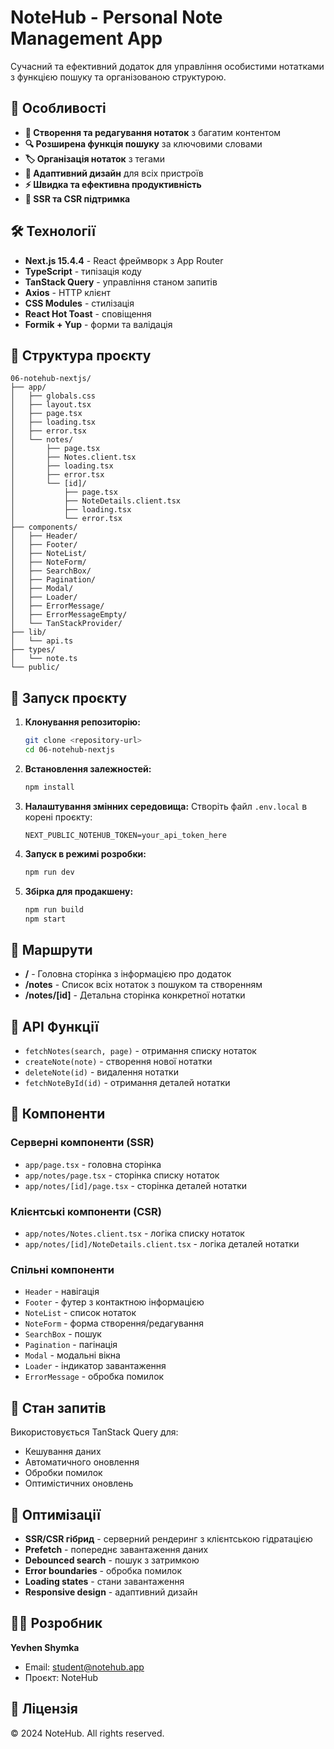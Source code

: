 # NoteHub - Personal Note Management App

Сучасний та ефективний додаток для управління особистими нотатками з функцією пошуку та організованою структурою.

## 🚀 Особливості

- **📝 Створення та редагування нотаток** з багатим контентом
- **🔍 Розширена функція пошуку** за ключовими словами
- **🏷️ Організація нотаток** з тегами
- **📱 Адаптивний дизайн** для всіх пристроїв
- **⚡ Швидка та ефективна продуктивність**
- **🔄 SSR та CSR підтримка**

## 🛠️ Технології

- **Next.js 15.4.4** - React фреймворк з App Router
- **TypeScript** - типізація коду
- **TanStack Query** - управління станом запитів
- **Axios** - HTTP клієнт
- **CSS Modules** - стилізація
- **React Hot Toast** - сповіщення
- **Formik + Yup** - форми та валідація

## 📁 Структура проєкту

```
06-notehub-nextjs/
├── app/
│   ├── globals.css
│   ├── layout.tsx
│   ├── page.tsx
│   ├── loading.tsx
│   ├── error.tsx
│   └── notes/
│       ├── page.tsx
│       ├── Notes.client.tsx
│       ├── loading.tsx
│       ├── error.tsx
│       └── [id]/
│           ├── page.tsx
│           ├── NoteDetails.client.tsx
│           ├── loading.tsx
│           └── error.tsx
├── components/
│   ├── Header/
│   ├── Footer/
│   ├── NoteList/
│   ├── NoteForm/
│   ├── SearchBox/
│   ├── Pagination/
│   ├── Modal/
│   ├── Loader/
│   ├── ErrorMessage/
│   ├── ErrorMessageEmpty/
│   └── TanStackProvider/
├── lib/
│   └── api.ts
├── types/
│   └── note.ts
└── public/
```

## 🚀 Запуск проєкту

1. **Клонування репозиторію:**

   ```bash
   git clone <repository-url>
   cd 06-notehub-nextjs
   ```

2. **Встановлення залежностей:**

   ```bash
   npm install
   ```

3. **Налаштування змінних середовища:**
   Створіть файл `.env.local` в корені проєкту:

   ```
   NEXT_PUBLIC_NOTEHUB_TOKEN=your_api_token_here
   ```

4. **Запуск в режимі розробки:**

   ```bash
   npm run dev
   ```

5. **Збірка для продакшену:**

   ```bash
   npm run build
   npm start
   ```

## 📄 Маршрути

- **/** - Головна сторінка з інформацією про додаток
- **/notes** - Список всіх нотаток з пошуком та створенням
- **/notes/[id]** - Детальна сторінка конкретної нотатки

## 🔧 API Функції

- `fetchNotes(search, page)` - отримання списку нотаток
- `createNote(note)` - створення нової нотатки
- `deleteNote(id)` - видалення нотатки
- `fetchNoteById(id)` - отримання деталей нотатки

## 🎨 Компоненти

### Серверні компоненти (SSR)

- `app/page.tsx` - головна сторінка
- `app/notes/page.tsx` - сторінка списку нотаток
- `app/notes/[id]/page.tsx` - сторінка деталей нотатки

### Клієнтські компоненти (CSR)

- `app/notes/Notes.client.tsx` - логіка списку нотаток
- `app/notes/[id]/NoteDetails.client.tsx` - логіка деталей нотатки

### Спільні компоненти

- `Header` - навігація
- `Footer` - футер з контактною інформацією
- `NoteList` - список нотаток
- `NoteForm` - форма створення/редагування
- `SearchBox` - пошук
- `Pagination` - пагінація
- `Modal` - модальні вікна
- `Loader` - індикатор завантаження
- `ErrorMessage` - обробка помилок

## 🔄 Стан запитів

Використовується TanStack Query для:

- Кешування даних
- Автоматичного оновлення
- Обробки помилок
- Оптимістичних оновлень

## 🎯 Оптимізації

- **SSR/CSR гібрид** - серверний рендеринг з клієнтською гідратацією
- **Prefetch** - попереднє завантаження даних
- **Debounced search** - пошук з затримкою
- **Error boundaries** - обробка помилок
- **Loading states** - стани завантаження
- **Responsive design** - адаптивний дизайн

## 👨‍💻 Розробник

**Yevhen Shymka**

- Email: student@notehub.app
- Проєкт: NoteHub

## 📄 Ліцензія

© 2024 NoteHub. All rights reserved.
